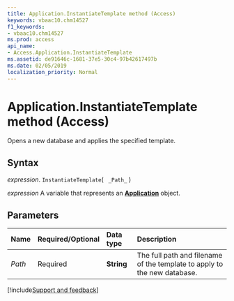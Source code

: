 ```yaml
---
title: Application.InstantiateTemplate method (Access)
keywords: vbaac10.chm14527
f1_keywords:
- vbaac10.chm14527
ms.prod: access
api_name:
- Access.Application.InstantiateTemplate
ms.assetid: de91646c-1681-37e5-30c4-97b42617497b
ms.date: 02/05/2019
localization_priority: Normal
---
```



# Application.InstantiateTemplate method (Access)

Opens a new database and applies the specified template.


## Syntax

_expression_. `InstantiateTemplate`( ` _Path_` )

_expression_ A variable that represents an **[Application](Access.Application.md)** object.


## Parameters



|Name|Required/Optional|Data type|Description|
|:-----|:-----|:-----|:-----|
| _Path_|Required|**String**|The full path and filename of the template to apply to the new database.|



[!include[Support and feedback](~/includes/feedback-boilerplate.md)]